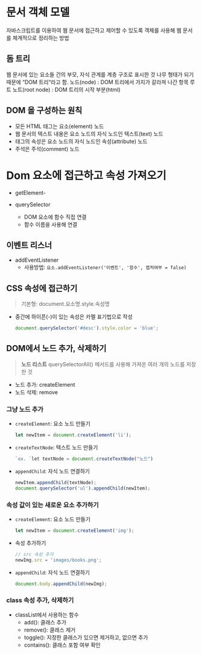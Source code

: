 # 문서 객체 모델

자바스크립트를 이용하여 웹 문서에 접근하고 제어할 수 있도록 객체를 사용해 웹 문서를 체계적으로 정리하는 방법

## 돔 트리

웹 문서에 있는 요소들 간의 부모, 자식 관계를 계층 구조로 표시한 것
나무 형태가 되기 때문에 “DOM 트리“라고 함.
노드(node) : DOM 트리에서 가지가 갈라져 나간 항목
루트 노트(root node) : DOM 트리의 시작 부분(html)

## DOM 을 구성하는 원칙

- 모든 HTML 태그는 요소(element) 노드
- 웹 문서의 텍스트 내용은 요소 노드의 자식 노드인 텍스트(text) 노드
- 태그의 속성은 요소 노드의 자식 노드인 속성(attribute) 노드
- 주석은 주석(comment) 노드

# Dom 요소에 접근하고 속성 가져오기

- getElement-
- querySelector

  - DOM 요소에 함수 직접 연결
  - 함수 이름을 사용해 연결

## 이벤트 리스너

- addEventListener
  - 사용방법: `요소.addEventListener('이벤트', '함수', 캡처여부 = false)`

## CSS 속성에 접근하기

> 기본형: document.요소명.style.속성명

- 중간에 하이픈(-)이 있는 속성은 카멜 표기법으로 작성

  ```javascript
  document.querySelector('#desc').style.color = 'blue';
  ```

## DOM에서 노드 추가, 삭제하기

> **노드 리스트**
> querySelectorAll() 메서드를 사용해 가져온 여러 개의 노드를 저장한 것

- 노드 추가: createElement
- 노드 삭제: remove

### 그냥 노드 추가

- `createElement`: 요소 노드 만들기
  ```javascript
  let newItem = document.createElement('li');
  ```
- `createTextNode`: 텍스트 노드 만들기
  ```javascript
  `ex. `let textNode = document.createTextNode("노드")
  ```
- `appendChild`: 자식 노드 연결하기

  ```javascript
  newItem.appendChild(textNode);
  document.querySelector('ul').appendChild(newItem);
  ```

### 속성 값이 있는 새로운 요소 추가하기

- `createElement`: 요소 노드 만들기
  ```javascript
  let newItem = document.createElement('img');
  ```
- 속성 추가하기

  ```javascript
  // src 속성 추가
  newImg.src = 'images/books.png';
  ```

- `appendChild`: 자식 노드 연결하기

  ```javascript
  document.body.appendChild(newImg);
  ```

### class 속성 추가, 삭제하기

- classList에서 사용하는 함수
  - add(): 클래스 추가
  - remove(): 클래스 제거
  - toggle(): 지정한 클래스가 있으면 제거하고, 없으면 추가
  - contains(): 클래스 포함 여부 확인
